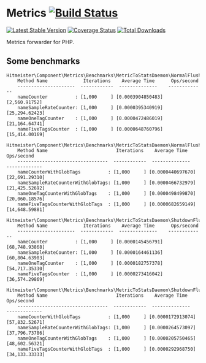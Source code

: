 # Metrics  [![Build Status](https://travis-ci.org/hitmeister/metrics.svg?branch=master)](https://travis-ci.org/hitmeister/metrics)

[![Latest Stable Version](http://img.shields.io/github/release/hitmeister/metrics.svg)](https://packagist.org/packages/hitmeister/metrics)
[![Coverage Status](http://img.shields.io/coveralls/hitmeister/metrics.svg)](https://coveralls.io/r/hitmeister/metrics?branch=master)
[![Total Downloads](http://img.shields.io/packagist/dt/hitmeister/metrics.svg)](https://packagist.org/packages/hitmeister/metrics)

Metrics forwarder for PHP.

## Some benchmarks

```
Hitmeister\Component\Metrics\Benchmarks\MetricToStatsDaemon\NormalFlush1Event
    Method Name             Iterations    Average Time      Ops/second
    ---------------------  ------------  --------------    -------------
    nameCounter          : [1,000     ] [0.0003904850483] [2,560.91752]
    nameSampleRateCounter: [1,000     ] [0.0000395340919] [25,294.62423]
    nameOneTagCounter    : [1,000     ] [0.0000472486019] [21,164.64741]
    nameFiveTagsCounter  : [1,000     ] [0.0000648760796] [15,414.00169]

Hitmeister\Component\Metrics\Benchmarks\MetricToStatsDaemon\NormalFlush2Event
    Method Name                         Iterations    Average Time      Ops/second
    ---------------------------------  ------------  --------------    -------------
    nameCounterWithGlobTags          : [1,000     ] [0.0000440697670] [22,691.29310]
    nameSampleRateCounterWithGlobTags: [1,000     ] [0.0000466732979] [21,425.52692]
    nameOneTagCounterWithGlobTags    : [1,000     ] [0.0000498499870] [20,060.18576]
    nameFiveTagsCounterWithGlobTags  : [1,000     ] [0.0000682659149] [14,648.59881]

Hitmeister\Component\Metrics\Benchmarks\MetricToStatsDaemon\ShutdownFlush1Event
    Method Name             Iterations    Average Time      Ops/second
    ---------------------  ------------  --------------    -------------
    nameCounter          : [1,000     ] [0.0000145456791] [68,748.93868]
    nameSampleRateCounter: [1,000     ] [0.0000164461136] [60,804.63903]
    nameOneTagCounter    : [1,000     ] [0.0000182757378] [54,717.35330]
    nameFiveTagsCounter  : [1,000     ] [0.0000273416042] [36,574.29869]

Hitmeister\Component\Metrics\Benchmarks\MetricToStatsDaemon\ShutdownFlush2Event
    Method Name                         Iterations    Average Time      Ops/second
    ---------------------------------  ------------  --------------    -------------
    nameCounterWithGlobTags          : [1,000     ] [0.0000172913074] [57,832.52671]
    nameSampleRateCounterWithGlobTags: [1,000     ] [0.0000264573097] [37,796.73786]
    nameOneTagCounterWithGlobTags    : [1,000     ] [0.0000205750465] [48,602.56321]
    nameFiveTagsCounterWithGlobTags  : [1,000     ] [0.0000292968750] [34,133.33333]
```
